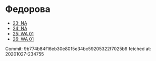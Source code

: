 # Федорова
- [23: NA](23.md)
- [24: NA](24.md)
- [25: WA 01](25.md)
- [26: WA 01](26.md)

Commit: 9b774b84f16eb30e8015e34bc59205322f7025b9
 fetched at: 20201027-234755
